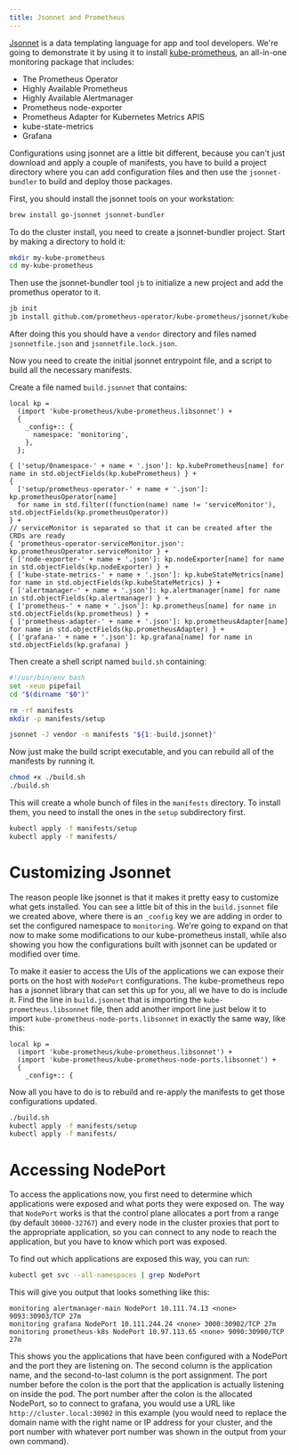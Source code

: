 ```yaml
---
title: Jsonnet and Prometheus
---
```


[Jsonnet](https://jsonnet.org) is a data templating language for app
and tool developers.  We're going to demonstrate it by using it to
install
[kube-prometheus](https://github.com/prometheus-operator/kube-prometheus),
an all-in-one monitoring package that includes:

* The Prometheus Operator
* Highly Available Prometheus
* Highly Available Alertmanager
* Prometheus node-exporter
* Prometheus Adapter for Kubernetes Metrics APIS
* kube-state-metrics
* Grafana

Configurations using jsonnet are a little bit different, because you
can't just download and apply a couple of manifests, you have to build
a project directory where you can add configuration files and then use
the `jsonnet-bundler` to build and deploy those packages.

First, you should install the jsonnet tools on your workstation:

```sh
brew install go-jsonnet jsonnet-bundler
```

To do the cluster install, you need to create a jsonnet-bundler
project.  Start by making a directory to hold it:

```sh
mkdir my-kube-prometheus
cd my-kube-prometheus
```

Then use the jsonnet-bundler tool `jb` to initialize a new project and
add the promethus operator to it.

```sh
jb init
jb install github.com/prometheus-operator/kube-prometheus/jsonnet/kube-prometheus@release-0.6
```

After doing this you should have a `vendor` directory and files named
`jsonnetfile.json` and `jsonnetfile.lock.json`.

Now you need to create the initial jsonnet entrypoint file, and
a script to build all the necessary manifests.

Create a file named `build.jsonnet` that contains:

```jsonnet
local kp =
  (import 'kube-prometheus/kube-prometheus.libsonnet') +
  {
    _config+:: {
      namespace: 'monitoring',
    },
  };

{ ['setup/0namespace-' + name + '.json']: kp.kubePrometheus[name] for name in std.objectFields(kp.kubePrometheus) } +
{
  ['setup/prometheus-operator-' + name + '.json']: kp.prometheusOperator[name]
  for name in std.filter((function(name) name != 'serviceMonitor'), std.objectFields(kp.prometheusOperator))
} +
// serviceMonitor is separated so that it can be created after the CRDs are ready
{ 'prometheus-operator-serviceMonitor.json': kp.prometheusOperator.serviceMonitor } +
{ ['node-exporter-' + name + '.json']: kp.nodeExporter[name] for name in std.objectFields(kp.nodeExporter) } +
{ ['kube-state-metrics-' + name + '.json']: kp.kubeStateMetrics[name] for name in std.objectFields(kp.kubeStateMetrics) } +
{ ['alertmanager-' + name + '.json']: kp.alertmanager[name] for name in std.objectFields(kp.alertmanager) } +
{ ['prometheus-' + name + '.json']: kp.prometheus[name] for name in std.objectFields(kp.prometheus) } +
{ ['prometheus-adapter-' + name + '.json']: kp.prometheusAdapter[name] for name in std.objectFields(kp.prometheusAdapter) } +
{ ['grafana-' + name + '.json']: kp.grafana[name] for name in std.objectFields(kp.grafana) }
```

Then create a shell script named `build.sh` containing:

```sh
#!/usr/bin/env bash
set -xeuo pipefail
cd "$(dirname "$0")"

rm -rf manifests
mkdir -p manifests/setup

jsonnet -J vendor -m manifests "${1:-build.jsonnet}"
```

Now just make the build script executable, and you can rebuild all of
the manifests by running it.

```sh
chmod +x ./build.sh
./build.sh
```

This will create a whole bunch of files in the `manifests` directory.
To install them, you need to install the ones in the `setup`
subdirectory first.

```sh
kubectl apply -f manifests/setup
kubectl apply -f manifests/
```

# Customizing Jsonnet #

The reason people like jsonnet is that it makes it pretty easy to
customize what gets installed.  You can see a little bit of this in
the `build.jsonnet` file we created above, where there is an `_config`
key we are adding in order to set the configured namespace to
`monitoring`.  We're going to expand on that now to make some
modifications to our kube-prometheus install, while also showing you
how the configurations built with jsonnet can be updated or modified
over time.

To make it easier to access the UIs of the applications we can expose
their ports on the host with `NodePort` configurations.  The
kube-prometheus repo has a jsonnet library that can set this up for
you, all we have to do is include it.  Find the line in
`build.jsonnet` that is importing the `kube-prometheus.libsonnet` file,
then add another import line just below it to import
`kube-prometheus-node-ports.libsonnet` in exactly the same way, like
this:

```jsonnet
local kp =
  (import 'kube-prometheus/kube-prometheus.libsonnet') +
  (import 'kube-prometheus/kube-prometheus-node-ports.libsonnet') +
  {
    _config+:: {
```

Now all you have to do is to rebuild and re-apply the manifests to get
those configurations updated.

```sh
./build.sh
kubectl apply -f manifests/setup
kubectl apply -f manifests/
```

# Accessing NodePort #

To access the applications now, you first need to determine which
applications were exposed and what ports they were exposed on.  The
way that `NodePort` works is that the control plane allocates a port
from a range (by default `30000-32767`) and every node in the cluster
proxies that port to the appropriate application, so you can connect
to any node to reach the application, but you have to know which port
was exposed.

To find out which applications are exposed this way, you can run:

```sh
kubectl get svc --all-namespaces | grep NodePort
```

This will give you output that looks something like this:

```
monitoring alertmanager-main NodePort 10.111.74.13 <none> 9093:30903/TCP 27m
monitoring grafana NodePort 10.111.244.24 <none> 3000:30902/TCP 27m
monitoring prometheus-k8s NodePort 10.97.113.65 <none> 9090:30900/TCP 27m
```

This shows you the applications that have been configured with
a NodePort and the port they are listening on.  The second column is
the application name, and the second-to-last column is the port
assignment. The port number before the colon is the port that the
application is actually listening on inside the pod.  The port number
after the colon is the allocated NodePort, so to connect to grafana,
you would use a URL like `http://cluster.local:30902` in this example
(you would need to replace the domain name with the right name or IP
address for your cluster, and the port number with whatever port
number was shown in the output from your own command).
